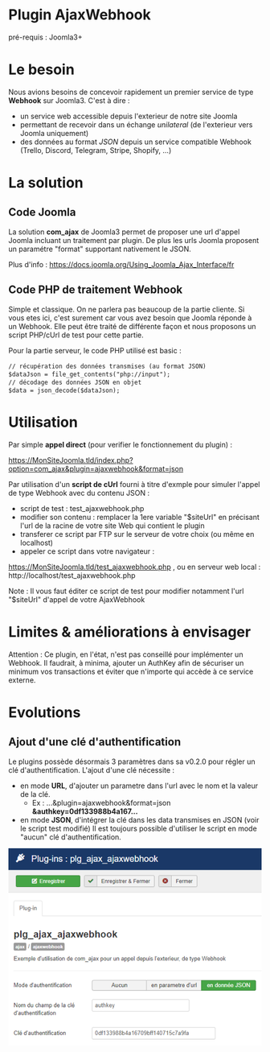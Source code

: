 # Plugin AjaxWebhook
pré-requis : Joomla3+

# Le besoin
Nous avions besoins de concevoir rapidement un premier service de type **Webhook** sur Joomla3.
C'est à dire :
- un service web accessible depuis l'exterieur de notre site Joomla
- permettant de recevoir dans un échange *unilateral* (de l'exterieur vers Joomla uniquement)
- des données au format *JSON* depuis un service compatible Webhook (Trello, Discord, Telegram, Stripe, Shopify, ...)

# La solution
## Code Joomla
La solution **com_ajax** de Joomla3 permet de proposer une url d'appel Joomla incluant un traitement par plugin.
De plus les urls Joomla proposent un paramétre "format" supportant nativement le JSON.

Plus d'info : https://docs.joomla.org/Using_Joomla_Ajax_Interface/fr

## Code PHP de traitement Webhook
Simple et classique.
On ne parlera pas beaucoup de la partie cliente. Si vous etes ici, c'est surement car vous avez besoin que Joomla réponde à un Webhook.
Elle peut être traité de différente façon et nous proposons un script PHP/cUrl de test pour cette partie.

Pour la partie serveur, le code PHP utilisé est basic :

```
// récupération des données transmises (au format JSON)
$dataJson = file_get_contents("php://input");
// décodage des données JSON en objet
$data = json_decode($dataJson);
```

# Utilisation
Par simple **appel direct** (pour verifier le fonctionnement du plugin) :

https://MonSiteJoomla.tld/index.php?option=com_ajax&plugin=ajaxwebhook&format=json

Par utilisation d'un **script de cUrl** fourni à titre d'exmple pour simuler l'appel de type Webhook avec du contenu JSON :
- script de test : test_ajaxwebhook.php
- modifier son contenu : remplacer la 1ere variable "$siteUrl" en précisant l'url de la racine de votre site Web qui contient le plugin
- transferer ce script par FTP sur le serveur de votre choix (ou même en localhost)
- appeler ce script dans votre navigateur : 

https://MonSiteJoomla.tld/test_ajaxwebhook.php , 
ou en serveur web local : http://localhost/test_ajaxwebhook.php

Note : Il vous faut éditer ce script de test pour modifier notamment l'url "$siteUrl" d'appel de votre AjaxWebhook

# Limites & améliorations à envisager
Attention : Ce plugin, en l'état, n'est pas conseillé pour implémenter un Webhook. Il faudrait, à minima, ajouter un AuthKey afin de sécuriser un minimum vos transactions et éviter que n'importe qui accède à ce service externe.

# Evolutions
## Ajout d'une clé d'authentification
Le plugins possède désormais 3 paramètres dans sa v0.2.0 pour régler un clé d'authentification.
L'ajout d'une clé nécessite :
- en mode **URL**, d'ajouter un parametre dans l'url avec le nom et la valeur de la clé. 
  - Ex : ...&plugin=ajaxwebhook&format=json **&authkey=0df133988b4a167...**
- en mode **JSON**, d'intégrer la clé dans les data transmises en JSON (voir le script test modifié)
Il est toujours possible d'utiliser le script en mode "aucun" clé d'authentification.

![Parametres plg_ajax_ajaxwebhook](https://raw.githubusercontent.com/garstud/JoomlaFR-Devs/main/ressources/plg_ajax_ajaxwebhook_params01.png)
